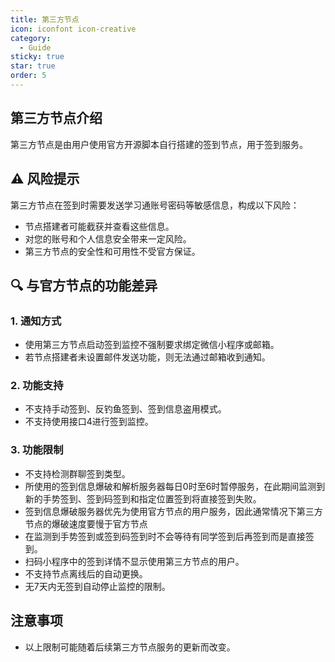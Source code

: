 ```yaml
---
title: 第三方节点
icon: iconfont icon-creative
category:
  - Guide
sticky: true
star: true
order: 5
---
```


## 第三方节点介绍

第三方节点是由用户使用官方开源脚本自行搭建的签到节点，用于签到服务。

## ⚠️ 风险提示

第三方节点在签到时需要发送学习通账号密码等敏感信息，构成以下风险：

- 节点搭建者可能截获并查看这些信息。
- 对您的账号和个人信息安全带来一定风险。
- 第三方节点的安全性和可用性不受官方保证。

## 🔍 与官方节点的功能差异

### 1. 通知方式

- 使用第三方节点启动签到监控不强制要求绑定微信小程序或邮箱。
- 若节点搭建者未设置邮件发送功能，则无法通过邮箱收到通知。

### 2. 功能支持

- 不支持手动签到、反钓鱼签到、签到信息盗用模式。
- 不支持使用接口4进行签到监控。

### 3. 功能限制

- 不支持检测群聊签到类型。
- 所使用的签到信息爆破和解析服务器每日0时至6时暂停服务，在此期间监测到新的手势签到、签到码签到和指定位置签到将直接签到失败。
- 签到信息爆破服务器优先为使用官方节点的用户服务，因此通常情况下第三方节点的爆破速度要慢于官方节点
- 在监测到手势签到或签到码签到时不会等待有同学签到后再签到而是直接签到。
- 扫码小程序中的签到详情不显示使用第三方节点的用户。
- 不支持节点离线后的自动更换。
- 无7天内无签到自动停止监控的限制。

## 注意事项

- 以上限制可能随着后续第三方节点服务的更新而改变。
